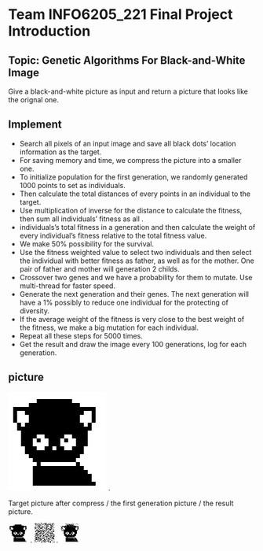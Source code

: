 # Team INFO6205_221 Final Project Introduction
## Topic: Genetic Algorithms For Black-and-White Image
  Give a black-and-white picture as input and return a picture that looks like the orignal one.
## Implement
* Search all pixels of an input image and save all black dots’ location information as the target.  
* For saving memory and time, we compress the picture into a smaller one.  
* To initialize population for the first generation, we randomly generated 1000 points to set as individuals.  
* Then calculate the total distances of every points in an individual to the target.  
* Use multiplication of inverse for the distance to calculate the fitness, then sum all individuals’ fitness as all . 
* individuals’s total fitness in a generation and then calculate the weight of every individual’s fitness relative to the total fitness value.
* We make 50% possibility for the survival.  
* Use the fitness weighted value to select two individuals and then select the individual with better fitness as father, as well as for the mother. One pair of father and mother will generation 2 childs.  
* Crossover two genes and we have a probability for them to mutate. Use multi-thread for faster speed.  
* Generate the next generation and their genes. The next generation will have a 1% possibly to reduce one individual for the protecting of diversity.  
* If the average weight of the fitness is very close to the best weight of the fitness, we make a big mutation for each individual.  
* Repeat all these steps for 5000 times.  
* Get the result and draw the image every 100 generations, log for each generation.  
## picture
![picture](final/info6205_FinalProject/resource/target.png) . 

Target picture after compress / the first generation picture / the result picture. 

![picture](final/info6205_FinalProject/resource/compress.png) . 
![picture](final/info6205_FinalProject/resource/gen0.png) . 
![picture](final/info6205_FinalProject/resource/result.png)     
